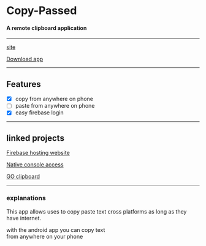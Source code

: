 # Copy-Passed
#### A remote clipboard application

---
[site](https://copy-passed.web.app)

[Download app](https://github.com/ocular-data/copy-passed-android/releases/latest)

---

## Features
- [x] copy from anywhere on phone
- [ ] paste from anywhere on phone
- [x] easy firebase login

---

## linked projects
[Firebase hosting website](https://github.com/ocular-data/copy-passed-firebase)

[Native console access](https://github.com/ocular-data/copy-passed-terminalAccess)

[GO clipboard](https://github.com/ocular-data/copy-passed-go)


---

### explanations
This app allows uses to copy paste text cross
platforms as long as they have internet.

with the android app you can copy text  
from anywhere on your phone
